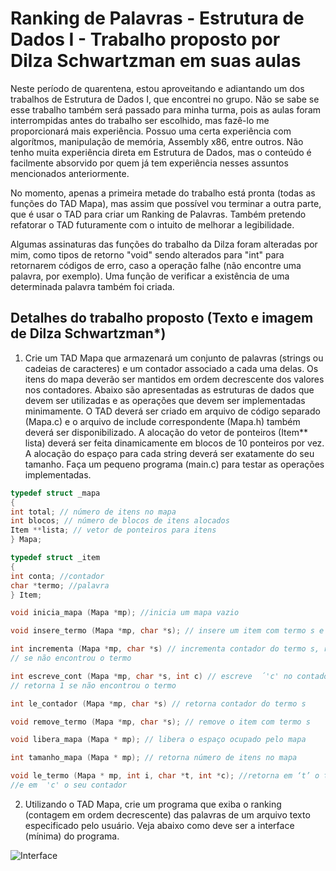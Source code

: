 # Ranking de Palavras - Estrutura de Dados I - Trabalho proposto por Dilza Schwartzman em suas aulas

Neste período de quarentena, estou aproveitando e adiantando um dos trabalhos de Estrutura de Dados I, que encontrei no grupo. Não se sabe se esse trabalho também será passado para minha turma, pois as aulas foram interrompidas antes do trabalho ser escolhido, mas fazê-lo me proporcionará mais experiência. Possuo uma certa experiência com algorítmos, manipulação de memória, Assembly x86, entre outros. Não tenho muita experiência direta em Estrutura de Dados, mas o conteúdo é facilmente absorvido por quem já tem experiência nesses assuntos mencionados anteriormente.

No momento, apenas a primeira metade do trabalho está pronta (todas as funções do TAD Mapa), mas assim que possível vou terminar a outra parte, que é usar o TAD para criar um Ranking de Palavras. Também pretendo refatorar o TAD futuramente com o intuito de melhorar a legibilidade.

Algumas assinaturas das funções do trabalho da Dilza foram alteradas por mim, como tipos de retorno "void" sendo alterados para "int" para retornarem códigos de erro, caso a operação falhe (não encontre uma palavra, por exemplo). Uma função de verificar a existência de uma determinada palavra também foi criada.


## Detalhes do trabalho proposto (Texto e imagem de Dilza Schwartzman*)

1. Crie um TAD Mapa que armazenará um conjunto de palavras (strings ou cadeias de caracteres) e um contador associado a cada uma delas. Os itens do mapa deverão ser mantidos em ordem decrescente dos valores nos contadores. Abaixo são apresentadas as estruturas de dados que devem ser utilizadas e as operações que devem ser implementadas minimamente. O TAD deverá ser criado em arquivo de código separado (Mapa.c) e o arquivo de include correspondente (Mapa.h) também deverá ser disponibilizado. A alocação do vetor de ponteiros (Item** lista) deverá ser feita dinamicamente em blocos de 10 ponteiros por vez. A alocação do espaço para cada string deverá ser exatamente do seu tamanho. Faça um pequeno programa (main.c) para testar as operações implementadas.

```c
typedef struct _mapa
{
int total; // número de itens no mapa
int blocos; // número de blocos de itens alocados
Item **lista; // vetor de ponteiros para itens
} Mapa;

typedef struct _item
{
int conta; //contador
char *termo; //palavra
} Item;

void inicia_mapa (Mapa *mp); //inicia um mapa vazio

void insere_termo (Mapa *mp, char *s); // insere um item com termo s e conta=1

int incrementa (Mapa *mp, char *s) // incrementa contador do termo s, retorna 1
// se não encontrou o termo

int escreve_cont (Mapa *mp, char *s, int c) // escreve  ́'c' no contador do termo s,
// retorna 1 se não encontrou o termo

int le_contador (Mapa *mp, char *s) // retorna contador do termo s

void remove_termo (Mapa *mp, char *s); // remove o item com termo s

void libera_mapa (Mapa * mp); // libera o espaço ocupado pelo mapa

int tamanho_mapa (Mapa * mp); // retorna número de itens no mapa

void le_termo (Mapa * mp, int i, char *t, int *c); //retorna em ‘t’ o termo no índice  'i'
//e em  'c' o seu contador
```

2. Utilizando o TAD Mapa, crie um programa que exiba o ranking (contagem em ordem decrescente) das palavras de um arquivo texto especificado pelo usuário. Veja abaixo como deve ser a interface (mínima) do programa.

![Interface](https://user-images.githubusercontent.com/36391793/77501900-18b59a00-6e38-11ea-909f-c409d902b753.png)
